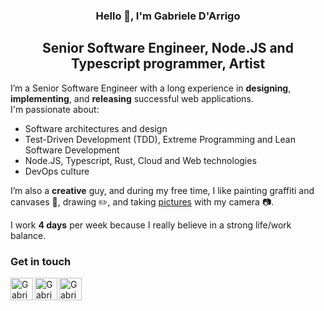 <h3 align="center">
  Hello 👋, I'm Gabriele D'Arrigo
</h3>

<h2 align="center">
  Senior Software Engineer, Node.JS and Typescript programmer, Artist
</h2> 

I’m a Senior Software Engineer with a long experience in **designing**, **implementing**, and **releasing** successful web applications.  
I'm passionate about:

- Software architectures and design
- Test-Driven Development (TDD), Extreme Programming and Lean Software Development
- Node.JS, Typescript, Rust, Cloud and Web technologies
- DevOps culture

I’m also a **creative** guy, and during my free time, I like painting graffiti and canvases 🎨, drawing ✏️, and taking [pictures](https://www.flickr.com/photos/ubrains/) with my camera 📷.  

I work **4 days** per week because I really believe in a strong life/work balance.

### Get in touch

<a href="https://www.linkedin.com/in/gdarrigo">
  <img align="left" src="https://github.com/gabrieledarrigo/gabrieledarrigo/assets/1985555/54e193cd-1b2c-40da-b2c3-c3e5ea154666" alt="Gabriele D'Arrigo | LinkedIn" width="36px"/>
</a>
<a href="https://www.instagram.com/acirdesign">
  <img align="left" src="https://github.com/gabrieledarrigo/gabrieledarrigo/assets/1985555/98004471-753d-45f4-9151-1d28d1014b5f" alt="Gabriele D'Arrigo | Instagram" width="36px"/>
</a>
<a href="mailto:darrigo.g@gmail.com">
  <img align="left" src="https://github.com/gabrieledarrigo/gabrieledarrigo/assets/1985555/c77407e1-6fb8-477a-9f53-045689168d15" alt="Gabriele D'Arrigo | Email" width="36px"/>
</a>
